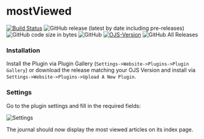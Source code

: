 # mostViewed
[![Build Status](https://travis-ci.com/RBoelter/mostViewed.svg?branch=master)](https://travis-ci.com/RBoelter/mostViewed)
![GitHub release (latest by date including pre-releases)](https://img.shields.io/github/v/release/RBoelter/mostViewed?include_prereleases&label=latest%20release)
![GitHub code size in bytes](https://img.shields.io/github/languages/code-size/RBoelter/mostViewed)
![GitHub](https://img.shields.io/github/license/RBoelter/mostViewed)
[![OJS-Version](https://img.shields.io/badge/pkp--ojs-3.2--x-brightgreen)](https://github.com/pkp/ojs/tree/stable-3_2_1)
![GitHub All Releases](https://img.shields.io/github/downloads/RBoelter/mostViewed/total)

### Installation
Install the Plugin via Plugin Gallery (`Settings->Website->Plugins->Plugin Gallery`) or download the release matching your OJS Version
and install via `Settings->Website->Plugins->Upload A New Plugin`.

### Settings
Go to the plugin settings and fill in the required fields:

![Settings](https://user-images.githubusercontent.com/7657717/77321369-6506ba00-6d12-11ea-96ce-a71448a49bc0.PNG "Settings")

The journal should now display the most viewed articles on its index page.
